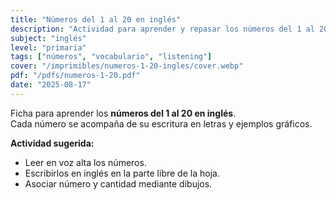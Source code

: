 ```yaml
---
title: "Números del 1 al 20 en inglés"
description: "Actividad para aprender y repasar los números del 1 al 20 en inglés."
subject: "inglés"
level: "primaria"
tags: ["números", "vocabulario", "listening"]
cover: "/imprimibles/numeros-1-20-ingles/cover.webp"
pdf: "/pdfs/numeros-1-20.pdf"
date: "2025-08-17"
---
```


Ficha para aprender los **números del 1 al 20 en inglés**.  
Cada número se acompaña de su escritura en letras y ejemplos gráficos.

**Actividad sugerida:**
- Leer en voz alta los números.  
- Escribirlos en inglés en la parte libre de la hoja.  
- Asociar número y cantidad mediante dibujos.
